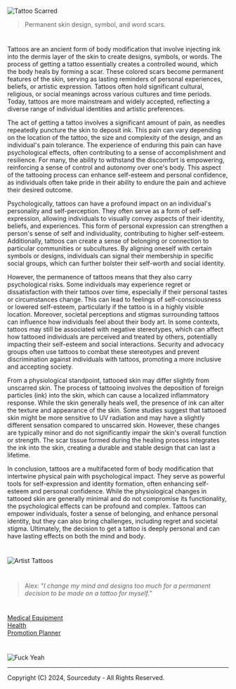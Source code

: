 ![Tattoo Scarred](https://github.com/user-attachments/assets/688ddc53-6094-4b50-9ec7-18ae18bfeb92)

> Permanent skin design, symbol, and word scars.

#

Tattoos are an ancient form of body modification that involve injecting ink into the dermis layer of the skin to create designs, symbols, or words. The process of getting a tattoo essentially creates a controlled wound, which the body heals by forming a scar. These colored scars become permanent features of the skin, serving as lasting reminders of personal experiences, beliefs, or artistic expression. Tattoos often hold significant cultural, religious, or social meanings across various cultures and time periods. Today, tattoos are more mainstream and widely accepted, reflecting a diverse range of individual identities and artistic preferences.

The act of getting a tattoo involves a significant amount of pain, as needles repeatedly puncture the skin to deposit ink. This pain can vary depending on the location of the tattoo, the size and complexity of the design, and an individual's pain tolerance. The experience of enduring this pain can have psychological effects, often contributing to a sense of accomplishment and resilience. For many, the ability to withstand the discomfort is empowering, reinforcing a sense of control and autonomy over one's body. This aspect of the tattooing process can enhance self-esteem and personal confidence, as individuals often take pride in their ability to endure the pain and achieve their desired outcome.

Psychologically, tattoos can have a profound impact on an individual's personality and self-perception. They often serve as a form of self-expression, allowing individuals to visually convey aspects of their identity, beliefs, and experiences. This form of personal expression can strengthen a person's sense of self and individuality, contributing to higher self-esteem. Additionally, tattoos can create a sense of belonging or connection to particular communities or subcultures. By aligning oneself with certain symbols or designs, individuals can signal their membership in specific social groups, which can further bolster their self-worth and social identity.

However, the permanence of tattoos means that they also carry psychological risks. Some individuals may experience regret or dissatisfaction with their tattoos over time, especially if their personal tastes or circumstances change. This can lead to feelings of self-consciousness or lowered self-esteem, particularly if the tattoo is in a highly visible location. Moreover, societal perceptions and stigmas surrounding tattoos can influence how individuals feel about their body art. In some contexts, tattoos may still be associated with negative stereotypes, which can affect how tattooed individuals are perceived and treated by others, potentially impacting their self-esteem and social interactions. Security and advocacy groups often use tattoos to combat these stereotypes and prevent discrimination against individuals with tattoos, promoting a more inclusive and accepting society.

From a physiological standpoint, tattooed skin may differ slightly from unscarred skin. The process of tattooing involves the deposition of foreign particles (ink) into the skin, which can cause a localized inflammatory response. While the skin generally heals well, the presence of ink can alter the texture and appearance of the skin. Some studies suggest that tattooed skin might be more sensitive to UV radiation and may have a slightly different sensation compared to unscarred skin. However, these changes are typically minor and do not significantly impair the skin's overall function or strength. The scar tissue formed during the healing process integrates the ink into the skin, creating a durable and stable design that can last a lifetime.

In conclusion, tattoos are a multifaceted form of body modification that intertwine physical pain with psychological impact. They serve as powerful tools for self-expression and identity formation, often enhancing self-esteem and personal confidence. While the physiological changes in tattooed skin are generally minimal and do not compromise its functionality, the psychological effects can be profound and complex. Tattoos can empower individuals, foster a sense of belonging, and enhance personal identity, but they can also bring challenges, including regret and societal stigma. Ultimately, the decision to get a tattoo is deeply personal and can have lasting effects on both the mind and body.

#

![Artist Tattoos](https://github.com/user-attachments/assets/8f01c6af-e706-49de-a8ef-9e0e02171ade)

#

> Alex: "*I change my mind and designs too much for a permanent decision to be made on a tattoo for myself.*"

#

[Medical Equipment](https://github.com/sourceduty/Medical_Equipment)
<br>
[Health](https://github.com/sourceduty/Health)
<br>
[Promotion Planner](https://github.com/sourceduty/Promotion_Planner)

#

![Fuck Yeah](https://github.com/user-attachments/assets/dd229f5f-ea46-402c-8a05-ee9ba1a7457a)

***
Copyright (C) 2024, Sourceduty - All Rights Reserved.
